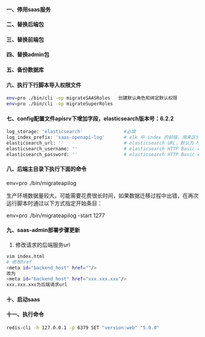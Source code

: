 #### 一、停用saas服务
#### 二、替换后端包
#### 三、替换前端包
#### 四、替换admin包
#### 五、备份数据库
#### 六、执行下行脚本导入权限文件
```bash
env=pro ./bin/cli -op migrateSAASRoles   创建默认角色和绑定默认权限
env=pro ./bin/cli -op migrateSuperRoles
```
#### 七、config配置文件apisrv下增加字段，elasticsearch版本号：6.2.2
```bash
log_storage: 'elasticsearch'               #必填
log_index_prefix: 'saas-openapi-log'       # elk 中 index 的前缀，用来区分业务
elasticsearch_url: ''                      # elasticsearch URL，默认为 http://127.0.0.1:9200
elasticsearch_username: ''                 # elasticsearch HTTP Basic Auth credentials username
elasticsearch_password: ''                 # elasticsearch HTTP Basic Auth credentials password
```

#### 八、后端主目录下执行下面的命令
env=pro ./bin/migrateapilog


 生产环境数据量较大，可能需要花费很长时间，如果数据迁移过程中出错，在再次运行脚本时通过以下方式指定开始条目：

env=pro ./bin/migrateapilog -start 1277

 #### 九、saas-admin部署步骤更新

1. 修改请求的后端服务url
```bash
vim index.html
# 修改href
<meta id="backend_host" href=""/>
改为
<meta id="backend_host" href="xxx.xxx.xxx"/>
xxx.xxx.xxx为后端请求url
```

#### 十、启动saas
#### 十一、执行命令
 ```bash
 redis-cli -h 127.0.0.1 -p 6379 SET "version:web" "5.0.0"
 ```
